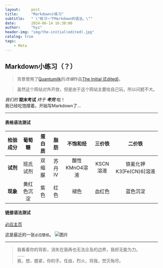 ```yaml
---
layout:     post
title:      "Markdown小练习"
subtitle:   " \"练习一下Markdown的语法。\""
date:       2024-06-14 16:30:00
author:     "hyz"
header-img: "img/the-initial(edited).jpg"
catalog: true
tags:
    - Meta
---
```


## Markdown小练习（？）
>背景使用了[Quantumilk](https://b23.tv/VN1501A)的*改编*作品[The Initial (Edited)](https://b23.tv/LZ7VDnM)。

>虽然这个网站对外开放，但是由于这个网站主要给自己玩，所以问题不大。

*我们的* **期末考试** *终于* ***考完*** 啦！<br>
我已经吃饱撑着，开始写Markdown了...

__________

#### 表格语法测试

| **检验成分** 	|   葡萄糖   	| 蛋白质 	|  脂肪 	|    不饱和烃   	|  三价铁  	|          二价铁         	|
|:------------:	|:----------:	|:------:	|:-----:	|:-------------:	|:--------:	|:-----------------------:	|
| **试剂**     	|  班氏试剂  	| 双缩脲 	| 苏丹Ⅳ 	| 酸性KMnO4溶液 	| KSCN溶液 	| 铁氰化钾K3[Fe(CN)6]溶液 	|
| **现象**     	| 黄红色沉淀 	| 紫色   	| 红色  	|      褪色     	|  血红色  	|         蓝色沉淀        	|

#### 链接语法测试

[必应主页](bing.com)<br>

这是最近的一张`必应壁纸`。
![图片](https://img.peapix.com/dbc45c6900bb4bca99ad059910dde8c6_UHD.jpg "龙舟池日出，集美区，厦门，中国")

__________

>我看着你的背影，消失在我再也无法企及的边界，我却无能为力。<br>
>......<br>
>我，想，握紧，你的手。任由，烈火，将我，焚灭殆尽。

